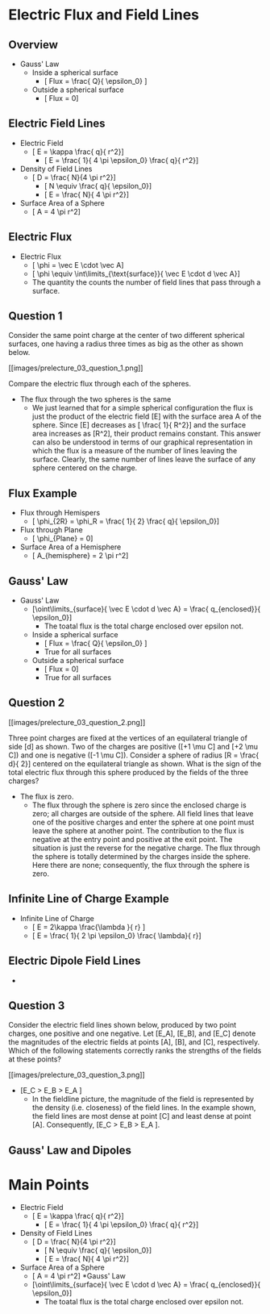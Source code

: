 # Electric Flux and Field Lines

## Overview
* Gauss' Law
  * Inside a spherical surface 
     * \[ Flux = \frac{ Q}{ \epsilon_0} \]
  * Outside a spherical surface
     * \[ Flux = 0\]

## Electric Field Lines

* Electric Field
  * \[ E = \kappa \frac{ q}{ r^2}\]
       * \[ E = \frac{ 1}{ 4 \pi \epsilon_0} \frac{ q}{ r^2}\]
* Density of Field Lines
  * \[ D = \frac{ N}{4 \pi r^2}\]
     * \[ N \equiv \frac{ q}{ \epsilon_0}\]
     * \[ E = \frac{ N}{ 4 \pi r^2}\]
* Surface Area of a Sphere
  * \[ A = 4 \pi r^2\]

## Electric Flux
* Electric Flux
  * \[ \phi = \vec E \cdot \vec A\]
  * \[ \phi \equiv \int\limits_{\text{surface}}{ \vec E \cdot d \vec A}\]
  * The quantity the counts the number of field lines that pass 
    through a surface.

## Question 1

Consider the same point charge at the center of two different spherical 
surfaces, one having a radius three times as big as the other as shown below.

[[images/prelecture_03_question_1.png]]

Compare the electric flux through each of the spheres.
* The flux through the two spheres is the same
  *  We just learned that for a simple spherical configuration the flux is 
    just the product of the electric field \[E\] with the surface area A of the 
    sphere. Since \[E\] decreases as \[ \frac{ 1}{ R^2}\] and the surface area 
    increases as \[R^2\], their product remains constant. This answer can also 
    be understood in terms of our graphical representation in which the flux 
    is a measure of the number of lines leaving the surface. Clearly, the same 
    number of lines leave the surface of any sphere centered on the charge.

## Flux Example
* Flux through Hemispers
  * \[ \phi_{2R} = \phi_R = \frac{ 1}{ 2} \frac{ q}{ \epsilon_0}\]
* Flux through Plane
  * \[ \phi_{Plane} = 0\]
* Surface Area of a Hemisphere
  * \[ A_{hemisphere} = 2 \pi r^2\]


## Gauss' Law
* Gauss' Law
  * \[\oint\limits_{surface}{ \vec E \cdot d \vec A} = \frac{ q_{enclosed}}{ \epsilon_0}\]
     * The toatal flux is the total charge enclosed over epsilon not.
  * Inside a spherical surface 
     * \[ Flux = \frac{ Q}{ \epsilon_0} \]
     * True for all surfaces
  * Outside a spherical surface
     * \[ Flux = 0\]
     * True for all surfaces

## Question 2

[[images/prelecture_03_question_2.png]]

Three point charges are fixed at the vertices of an equilateral triangle of 
side \[d\] as shown. Two of the charges are positive (\[+1 \mu C\] and \[+2 \mu C\]) 
and one is negative (\[-1 \mu C\]). Consider a sphere of radius \[R = \frac{ d}{ 2}\]
centered on the equilateral triangle as shown. What is the sign of the total electric 
flux through this sphere produced by the fields of the three charges?

* The flux is zero.
  * The flux through the sphere is zero since the enclosed charge is zero; all charges 
    are outside of the sphere. All field lines that leave one of the positive charges 
    and enter the sphere at one point must leave the sphere at another point. The 
    contribution to the flux is negative at the entry point and positive at the exit 
    point. The situation is just the reverse for the negative charge. The flux through 
    the sphere is totally determined by the charges inside the sphere. Here there are 
    none; consequently, the flux through the sphere is zero.

## Infinite Line of Charge Example
* Infinite Line of Charge
  * \[ E = 2\kappa \frac{\lambda }{ r} \]
  * \[ E = \frac{ 1}{ 2 \pi \epsilon_0} \frac{ \lambda}{ r}\]

## Electric Dipole Field Lines
* 

## Question 3

Consider the electric field lines shown below, produced by two point charges, one positive 
and one negative. Let \[E_A\], \[E_B\], and \[E_C\] denote the magnitudes of the electric 
fields at points \[A\], \[B\], and \[C\], respectively. Which of the following statements 
correctly ranks the strengths of the fields at these points?

[[images/prelecture_03_question_3.png]]

* \[E_C > E_B > E_A \]
  * In the fieldline picture, the magnitude of the field is represented by the density 
    (i.e. closeness) of the field lines. In the example shown, the field lines are most 
    dense at point \[C\] and least dense at point \[A\]. Consequently, \[E_C > E_B > E_A \].

## Gauss' Law and Dipoles

# Main Points

* Electric Field
  * \[ E = \kappa \frac{ q}{ r^2}\]
       * \[ E = \frac{ 1}{ 4 \pi \epsilon_0} \frac{ q}{ r^2}\]
* Density of Field Lines
  * \[ D = \frac{ N}{4 \pi r^2}\]
     * \[ N \equiv \frac{ q}{ \epsilon_0}\]
     * \[ E = \frac{ N}{ 4 \pi r^2}\]
* Surface Area of a Sphere
  * \[ A = 4 \pi r^2\]
*Gauss' Law
  * \[\oint\limits_{surface}{ \vec E \cdot d \vec A} = \frac{ q_{enclosed}}{ \epsilon_0}\]
     * The toatal flux is the total charge enclosed over epsilon not.